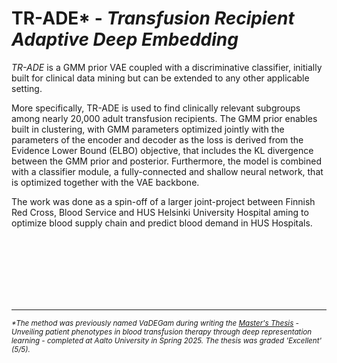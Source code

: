 # TR-ADE* - _Transfusion Recipient Adaptive Deep Embedding_

_TR-ADE_ is a GMM prior VAE coupled with a discriminative classifier, initially built for clinical data mining but can be extended to any other applicable setting. 

More specifically, TR-ADE is used to find clinically relevant subgroups among nearly 20,000 adult transfusion recipients. The GMM prior enables built in clustering, with GMM parameters optimized jointly with the parameters of the encoder and decoder as the loss is derived from the Evidence Lower Bound (ELBO) objective, that includes the KL divergence between the GMM prior and posterior. 
Furthermore, the model is combined with a classifier module, a fully-connected and shallow neural network, that is optimized together with the VAE backbone.

The work was done as a spin-off of a larger joint-project between Finnish Red Cross, Blood Service and HUS Helsinki University Hospital aming to optimize blood supply chain and predict blood demand in HUS Hospitals.

<br>
<br>
<br>
<br>
<br>
<br>

---

<sub>_*The method was previously named VaDEGam during writing the [Master's Thesis](https://urn.fi/URN:NBN:fi:aalto-202505193784) - Unveiling patient phenotypes in blood transfusion therapy through deep representation learning - completed at Aalto University in Spring 2025. The thesis was graded 'Excellent' (5/5)._</sub>
